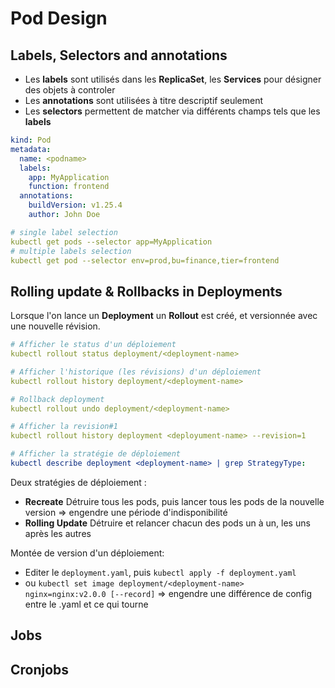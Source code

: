 # Pod Design


## Labels, Selectors and annotations

* Les **labels** sont utilisés dans les **ReplicaSet**, les **Services** pour désigner des objets à controler
* Les **annotations** sont utilisées à titre descriptif seulement
* Les **selectors** permettent de matcher via différents champs tels que les **labels**

```yaml
kind: Pod
metadata:
  name: <podname>
  labels:
    app: MyApplication
    function: frontend
  annotations:
    buildVersion: v1.25.4
    author: John Doe
```

```yaml
# single label selection
kubectl get pods --selector app=MyApplication
# multiple labels selection
kubectl get pod --selector env=prod,bu=finance,tier=frontend
```


## Rolling update & Rollbacks in Deployments

Lorsque l'on lance un **Deployment** un **Rollout** est créé, et versionnée avec une nouvelle révision. 

```yaml
# Afficher le status d'un déploiement
kubectl rollout status deployment/<deployment-name>

# Afficher l'historique (les révisions) d'un déploiement
kubectl rollout history deployment/<deployment-name>

# Rollback deployment
kubectl rollout undo deployment/<deployment-name>

# Afficher la revision#1
kubectl rollout history deployment <deployument-name> --revision=1

# Afficher la stratégie de déploiement
kubectl describe deployment <deployment-name> | grep StrategyType:
```

Deux stratégies de déploiement :
* **Recreate** Détruire tous les pods, puis lancer tous les pods de la nouvelle version => engendre une période d'indisponibilité
* **Rolling Update** Détruire et relancer chacun des pods un à un, les uns après les autres


Montée de version d'un déploiement:
* Editer le `deployment.yaml`, puis `kubectl apply -f deployment.yaml`
* ou `kubectl set image deployment/<deployment-name> nginx=nginx:v2.0.0 [--record]` => engendre une différence de config entre le .yaml et ce qui tourne

## Jobs

## Cronjobs

